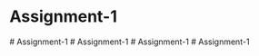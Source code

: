 # Assignment-1
#   A s s i g n m e n t - 1  
 #   A s s i g n m e n t - 1  
 #   A s s i g n m e n t - 1  
 # Assignment-1
